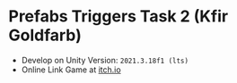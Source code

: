 # Prefabs Triggers Task 2 (Kfir Goldfarb)

- Develop on Unity Version: `2021.3.18f1 (lts)`
- Online Link Game at [itch.io](https://shoot-for-the-sky.itch.io/prefabs-triggers-task-2-kg)
